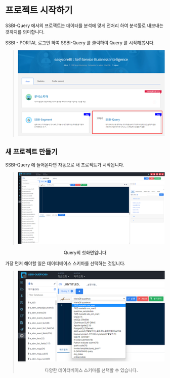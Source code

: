 
# 프로젝트 시작하기

SSBI-Query 에서의 프로젝트는 데이터를 분석에 맞게 전처리 하여 분석툴로 내보내는 것까지를 의미합니다.

SSBI - PORTAL 로그인 하여 SSBI-Query 를 클릭하여 Query 를 시작해봅시다.

> ![image-20230130124804233](images/file1/image-20230130124804233.png)



## 새 프로젝트 만들기

SSBI-Query 에 들어온다면 자동으로 새 프로젝트가 시작됩니다.

> ![image-20230130130015561](images/file1/image-20230130130015561.png)

<p align="center">Query의 첫화면입니다</p>

  
  


가장 먼저 해야할 일은 데이터베이스 스키마를 선택하는 것입니다.

> ![image-20230130134247942](images/file1/image-20230130134247942.png)
> <center>다양한 데이터베이스 스키마를 선택할 수 있습니다.</center>
